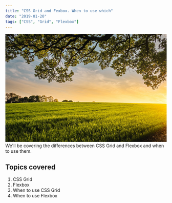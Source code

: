 ```yaml
---
title: "CSS Grid and Fexbox. When to use which"
date: "2019-01-20"
tags: ["CSS", "Grid", "Flexbox"]
---
```


![Field](../images/field.jpg)
We'll be covering the differences between CSS Grid and Flexbox and when to use them.

## Topics covered

1. CSS Grid
2. Flexbox
3. When to use CSS Grid
4. When to use Flexbox

